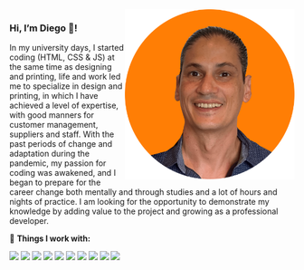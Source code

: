 <img src="https://github.com/DIegoRCA/portfolio/blob/main/src/assets/diego.gif" align="right"  width="300"/>

### Hi, I’m Diego 👋!
In my university days, I started coding (HTML, CSS & JS) at the same time as designing and printing, life and work led me to specialize in design and printing, in which I have achieved a level of expertise, with good manners for customer management, suppliers and staff. With the past periods of change and adaptation during the pandemic, my passion for coding was awakened, and I began to prepare for the career change both mentally and through studies and a lot of hours and nights of practice. I am looking for the opportunity to demonstrate my knowledge by adding value to the project and growing as a professional developer.

🔧 **Things I work with:**
<p>
  <img src="https://img.shields.io/badge/HTML5-E34F26?style=for-the-badge&logo=html5&logoColor=white" />
  <img src="https://img.shields.io/badge/CSS3-1572B6?style=for-the-badge&logo=css3&logoColor=white" />
  <img src="https://img.shields.io/badge/JavaScript-323330?style=for-the-badge&logo=javascript&logoColor=F7DF1E" />
  <img src="https://img.shields.io/badge/json-5E5C5C?style=for-the-badge&logo=json&logoColor=white" />
  <img src="https://img.shields.io/badge/Node.js-339933?style=for-the-badge&logo=nodedotjs&logoColor=white" />
  <img src="https://img.shields.io/badge/React-20232A?style=for-the-badge&logo=react&logoColor=61DAFB" />
  <img src="https://img.shields.io/badge/Bootstrap-563D7C?style=for-the-badge&logo=bootstrap&logoColor=white" />
  <img src="https://img.shields.io/badge/Visual_Studio_Code-0078D4?style=for-the-badge&logo=visual%20studio%20code&logoColor=white" />
  <img src="https://img.shields.io/badge/MySQL-00000F?style=for-the-badge&logo=mysql&logoColor=white" />
  <img src="https://img.shields.io/badge/Next-00000F?style=for-the-badge&logo=next&logoColor=white" />

</p>

<!---
DIegoRCA/DIegoRCA is a ✨ special ✨ repository because its `README.md` (this file) appears on your GitHub profile.
You can click the Preview link to take a look at your changes.
--->
